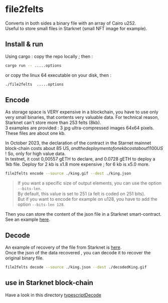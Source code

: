 # file2felts
Converts in both sides a binary file with an array of Cairo u252.  
Useful to store small files in Starknet (small NFT image for example).

## Install & run

Using cargo : copy the repo locally ; then :
```bash
cargo run -- .....options
```
or copy the linux 64 executable on your disk, then :
```bash
./file2felts  .....options
```

## Encode

As storage space is VERY expensive in a blockchain, you have to use only very small binaries, that contents very valuable data. 
For technical reason, Starknet can't store more than 253 felts (8kb).  
3 examples are provided : 3 jpg ultra-compressed images 64x64 pixels. These files are about one kb.

In October 2023, the declaration of the contract in the Starnet mainnet block-chain costs about 85 US$, and the deployment of one kb cost about 1100 US$ ! So, only for high value data.  
In testnet, it cost 0,00557 gETH to declare, and 0.0728 gETH to deploy a 1kb file. Deploy for 2 kb is x1.8 more expensive ; for 6 kb is x5.0 more.

```bash
file2felts encode --source ./king.gif --dest ./king.json
```

> If you want a specific size of output elements, you can use the option `--bits-len`.  
> By default, this value is set to 251 (a felt is coded on 251 bits).  
> But if you want to encode for example on u128, you have to add the option `--bits-len 128`. 

Then you can store the content of the json file in a Starknet smart-contract. See an example [here](typescriptDecode/src/1.declareDeployContract.ts).

## Decode

An example of recovery of the file from Starknet is [here](typescriptDecode/src/2.CallInvokeContract.ts).  
Once the json of the data recovered , you can decode it to recover the original binary file.

```bash
file2felts decode --source ./king.json --dest ./decodedKing.gif
```

## use in Starknet block-chain

Have a look in this directory [typescriptDecode](typescriptDecode/README.md)
